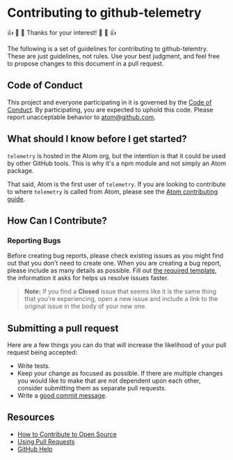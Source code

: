 # Contributing to github-telemetry

:+1: :tada: :sparkling_heart: Thanks for your interest! :sparkling_heart: :tada: :+1:

The following is a set of guidelines for contributing to github-telemtry. These are just guidelines, not rules. Use your best judgment, and
feel free to propose changes to this document in a pull request.

## Code of Conduct

This project and everyone participating in it is governed by the [Code of Conduct](CODE_OF_CONDUCT.md). By participating, you are expected to uphold this code. Please report unacceptable behavior to [atom@github.com](mailto:atom@github.com).

## What should I know before I get started?
`telemetry` is hosted in the Atom org, but the intention is that it could be used by other GitHub tools.  This is why it's a npm module and not simply an Atom package.

That said, Atom is the first user of `telemetry`.  If you are looking to contribute to where `telemetry` is called from Atom, please see the [Atom contributing guide](https://github.com/atom/atom/blob/master/CONTRIBUTING.md).

## How Can I Contribute?

### Reporting Bugs

Before creating bug reports, please check existing issues as you might find out that you don't need to create one. When you are creating a bug report, please include as many details as possible. Fill out [the required template](ISSUE_TEMPLATE.md), the information it asks for helps us resolve issues faster.

> **Note:** If you find a **Closed** issue that seems like it is the same thing that you're experiencing, open a new issue and include a link to the original issue in the body of your new one.

## Submitting a pull request

Here are a few things you can do that will increase the likelihood of your pull request being accepted:

- Write tests.
- Keep your change as focused as possible. If there are multiple changes you would like to make that are not dependent upon each other, consider submitting them as separate pull requests.
- Write a [good commit message](http://tbaggery.com/2008/04/19/a-note-about-git-commit-messages.html).

## Resources

- [How to Contribute to Open Source](https://opensource.guide/how-to-contribute/)
- [Using Pull Requests](https://help.github.com/articles/about-pull-requests/)
- [GitHub Help](https://help.github.com)
